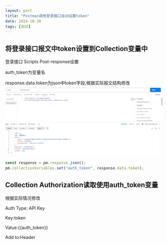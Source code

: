 ```yaml
---
layout: post
title: "Postman调用登录接口自动设置token"
date: 2024-10-30
tags: [测试]
---
```

## 将登录接口报文中token设置到Collection变量中

登录接口 Scripts Post-response设置

auth_token为变量名

response.data.token为json中token字段,根据实际报文结构修改
![alt text](/assets/images/postman_script_post_response.png)
```js
const response = pm.response.json();
pm.collectionVariables.set("auth_token", response.data.token);
```

## Collection Authorization读取使用auth_token变量

根据实际情况修改 



Auth Type: API Key

Key:token

Value:{{auth_token}}

Add to:Header
